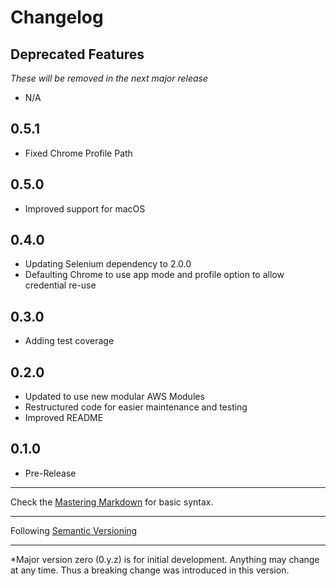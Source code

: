 # Changelog

## Deprecated Features
*These will be removed in the next major release*
- N/A

0.5.1
-----
- Fixed Chrome Profile Path

0.5.0
-----
- Improved support for macOS

0.4.0
-----
- Updating Selenium dependency to 2.0.0
- Defaulting Chrome to use app mode and profile option to allow credential re-use

0.3.0
-----
- Adding test coverage

0.2.0
-----
- Updated to use new modular AWS Modules
- Restructured code for easier maintenance and testing
- Improved README

0.1.0
-----
- Pre-Release

- - - - -
Check the [Mastering Markdown](https://guides.github.com/features/mastering-markdown/) for basic syntax.
- - - - -
Following [Semantic Versioning](https://semver.org/)
- - - - -
*Major version zero (0.y.z) is for initial development. Anything may change at any time.  Thus a breaking change was introduced in this version.